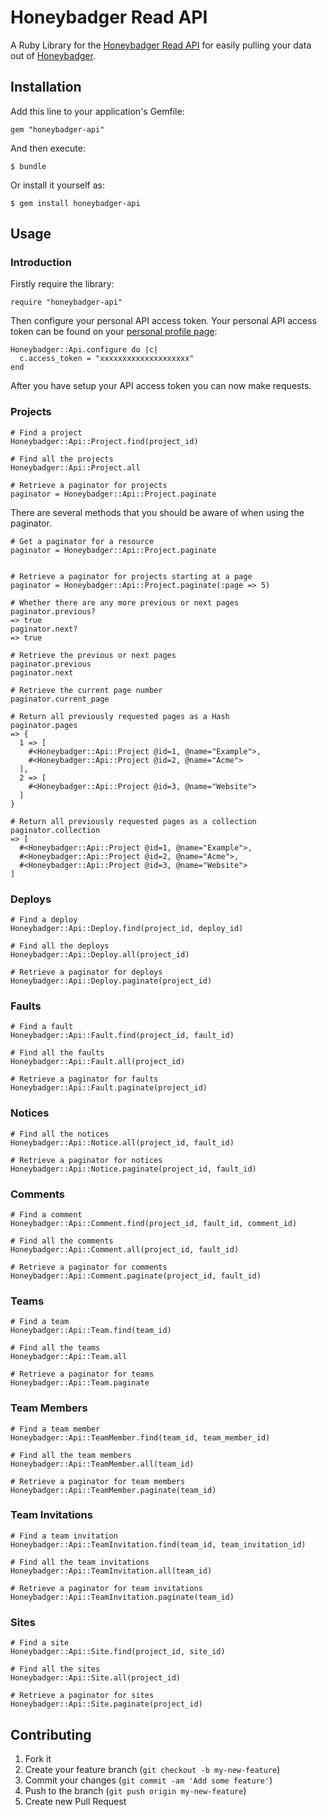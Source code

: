 # Honeybadger Read API

A Ruby Library for the [Honeybadger Read API](https://www.honeybadger.io/documentation/read_api) for easily pulling your data out of [Honeybadger](https://www.honeybadger.io/).

## Installation

Add this line to your application's Gemfile:

    gem "honeybadger-api"

And then execute:

    $ bundle

Or install it yourself as:

    $ gem install honeybadger-api

## Usage

### Introduction
Firstly require the library:

```
require "honeybadger-api"
```

Then configure your personal API access token. Your personal API access token can be found on your [personal profile page](https://www.honeybadger.io/users/edit):

```
Honeybadger::Api.configure do |c|
  c.access_token = "xxxxxxxxxxxxxxxxxxxx"
end
```

After you have setup your API access token you can now make requests.

### Projects

```
# Find a project
Honeybadger::Api::Project.find(project_id)

# Find all the projects
Honeybadger::Api::Project.all

# Retrieve a paginator for projects
paginator = Honeybadger::Api::Project.paginate
```

There are several methods that you should be aware of when using the paginator.

```
# Get a paginator for a resource
paginator = Honeybadger::Api::Project.paginate


# Retrieve a paginator for projects starting at a page
paginator = Honeybadger::Api::Project.paginate(:page => 5)

# Whether there are any more previous or next pages
paginator.previous?
=> true
paginator.next?
=> true

# Retrieve the previous or next pages
paginator.previous
paginator.next

# Retrieve the current page number
paginator.current_page

# Return all previously requested pages as a Hash
paginator.pages
=> {
  1 => [
    #<Honeybadger::Api::Project @id=1, @name="Example">,
    #<Honeybadger::Api::Project @id=2, @name="Acme">
  ],
  2 => [
    #<Honeybadger::Api::Project @id=3, @name="Website">
  ]
}

# Return all previously requested pages as a collection
paginator.collection
=> [
  #<Honeybadger::Api::Project @id=1, @name="Example">,
  #<Honeybadger::Api::Project @id=2, @name="Acme">,
  #<Honeybadger::Api::Project @id=3, @name="Website">
]

```

### Deploys

```
# Find a deploy
Honeybadger::Api::Deploy.find(project_id, deploy_id)

# Find all the deploys
Honeybadger::Api::Deploy.all(project_id)

# Retrieve a paginator for deploys
Honeybadger::Api::Deploy.paginate(project_id)
```

### Faults
```
# Find a fault
Honeybadger::Api::Fault.find(project_id, fault_id)

# Find all the faults
Honeybadger::Api::Fault.all(project_id)

# Retrieve a paginator for faults
Honeybadger::Api::Fault.paginate(project_id)
```

### Notices
```
# Find all the notices
Honeybadger::Api::Notice.all(project_id, fault_id)

# Retrieve a paginator for notices
Honeybadger::Api::Notice.paginate(project_id, fault_id)
```

### Comments
```
# Find a comment
Honeybadger::Api::Comment.find(project_id, fault_id, comment_id)

# Find all the comments
Honeybadger::Api::Comment.all(project_id, fault_id)

# Retrieve a paginator for comments
Honeybadger::Api::Comment.paginate(project_id, fault_id)
```

### Teams
```
# Find a team
Honeybadger::Api::Team.find(team_id)

# Find all the teams
Honeybadger::Api::Team.all

# Retrieve a paginator for teams
Honeybadger::Api::Team.paginate

```
### Team Members
```
# Find a team member
Honeybadger::Api::TeamMember.find(team_id, team_member_id)

# Find all the team members
Honeybadger::Api::TeamMember.all(team_id)

# Retrieve a paginator for team members
Honeybadger::Api::TeamMember.paginate(team_id)
```

### Team Invitations
```
# Find a team invitation
Honeybadger::Api::TeamInvitation.find(team_id, team_invitation_id)

# Find all the team invitations
Honeybadger::Api::TeamInvitation.all(team_id)

# Retrieve a paginator for team invitations
Honeybadger::Api::TeamInvitation.paginate(team_id)
```

### Sites
```
# Find a site
Honeybadger::Api::Site.find(project_id, site_id)

# Find all the sites
Honeybadger::Api::Site.all(project_id)

# Retrieve a paginator for sites
Honeybadger::Api::Site.paginate(project_id)
```

## Contributing

1. Fork it
2. Create your feature branch (`git checkout -b my-new-feature`)
3. Commit your changes (`git commit -am 'Add some feature'`)
4. Push to the branch (`git push origin my-new-feature`)
5. Create new Pull Request
